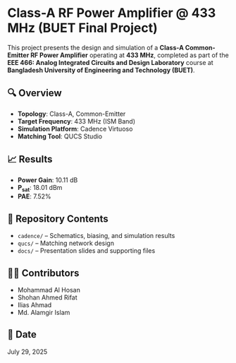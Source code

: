 # Class-A RF Power Amplifier @ 433 MHz (BUET Final Project)

This project presents the design and simulation of a **Class-A Common-Emitter RF Power Amplifier** operating at **433 MHz**, completed as part of the **EEE 466: Analog Integrated Circuits and Design Laboratory** course at **Bangladesh University of Engineering and Technology (BUET)**.

## 🔍 Overview

- **Topology**: Class-A, Common-Emitter
- **Target Frequency**: 433 MHz (ISM Band)
- **Simulation Platform**: Cadence Virtuoso
- **Matching Tool**: QUCS Studio

## 📈 Results

- **Power Gain**: 10.11 dB  
- **P<sub>sat</sub>**: 18.01 dBm  
- **PAE**: 7.52%

## 📁 Repository Contents

- `cadence/` – Schematics, biasing, and simulation results  
- `qucs/` – Matching network design  
- `docs/` – Presentation slides and supporting files

## 👨‍🎓 Contributors

  
- Mohammad Al Hosan  
- Shohan Ahmed Rifat 
- Ilias Ahmad
- Md. Alamgir Islam

## 📅 Date

July 29, 2025
